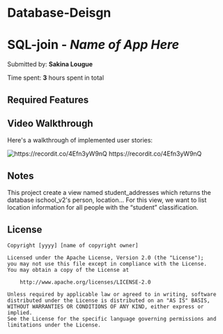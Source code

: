 # Database-Deisgn
# SQL-join - *Name of App Here*

Submitted by: **Sakina Lougue**

Time spent: **3** hours spent in total

## Required Features

## Video Walkthrough

Here's a walkthrough of implemented user stories:

<img src='https://recordit.co/4Efn3yW9nQ' title='Video Walkthrough' width='' alt='https://recordit.co/4Efn3yW9nQ' />
https://recordit.co/4Efn3yW9nQ

## Notes

This project create a view named student_addresses which returns the database ischool_v2's person, location...
For this view, we want to list location information for all people with the “student” classification. 

## License

    Copyright [yyyy] [name of copyright owner]

    Licensed under the Apache License, Version 2.0 (the "License");
    you may not use this file except in compliance with the License.
    You may obtain a copy of the License at

        http://www.apache.org/licenses/LICENSE-2.0

    Unless required by applicable law or agreed to in writing, software
    distributed under the License is distributed on an "AS IS" BASIS,
    WITHOUT WARRANTIES OR CONDITIONS OF ANY KIND, either express or implied.
    See the License for the specific language governing permissions and
    limitations under the License.
